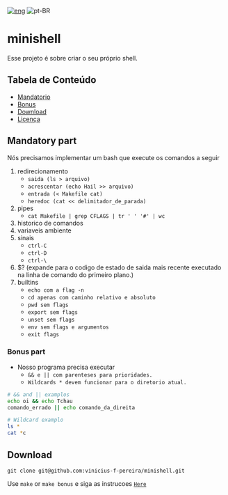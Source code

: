 [![eng](../../../stuff/blob/main/USA-icon.png)](README.md) ![pt-BR](../../../stuff/blob/main/Brazil-icon.png)

# minishell
Esse projeto é sobre criar o seu próprio shell.

## Tabela de Conteúdo
- [Mandatorio](#mandatory-part)
- [Bonus](#bonus-part)
- [Download](#download)
- [Licença](./LICENSE)

## Mandatory part
Nós precisamos implementar um bash que execute os comandos a seguir

1. redirecionamento
	- `saida (ls > arquivo)`
	- `acrescentar (echo Hail >> arquivo)`
	- `entrada (< Makefile cat)`
	- `heredoc (cat << delimitador_de_parada)`
2. pipes
	- `cat Makefile | grep CFLAGS | tr ' ' '#' | wc`
3. historico de comandos
4. variaveis ambiente
5. sinais
	- `ctrl-C`
	- `ctrl-D`
	- `ctrl-\`
6. $? (expande para o codigo de estado de saida mais recente executado na linha de comando do primeiro plano.)
7. builtins
	- `echo com a flag -n`
	- `cd apenas com caminho relativo e absoluto`
	- `pwd sem flags`
	- `export sem flags`
	- `unset sem flags`
	- `env sem flags e argumentos`
	- `exit flags`

### Bonus part
- Nosso programa precisa executar
	- `&& e || com parenteses para prioridades.`
	- `Wildcards * devem funcionar para o diretorio atual.`

```bash
# && and || examplos
echo oi && echo Tchau
comando_errado || echo comando_da_direita
```

```bash
# Wildcard examplo
ls *
cat *c
```

## Download
```ssh
git clone git@github.com:vinicius-f-pereira/minishell.git
```
Use `make` or `make bonus` e siga as instrucoes [`Here`](#mandatory-part)
